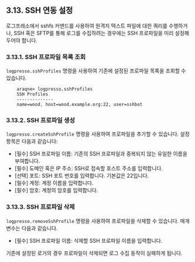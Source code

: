 ## 3.13. SSH 연동 설정 ##

로그프레소에서 sshfs 커맨드를 사용하여 원격지 텍스트 파일에 대한 쿼리를 수행하거나, SSH 혹은 SFTP를 통해 로그를 수집하려는 경우에는 SSH 프로파일을 미리 설정해두어야 합니다.

### 3.13.1. SSH 프로파일 목록 조회 ###

`logpresso.sshProfiles` 명령을 사용하여 기존에 설정된 프로파일 목록을 조회할 수 있습니다.

~~~
    araqne> logpresso.sshProfiles
    SSH Profiles
    --------------
    name=wood, host=wood.example.org:22, user=sshbot
~~~

### 3.13.2. SSH 프로파일 생성 ###

`logpresso.createSshProfile` 명령을 사용하여 프로파일을 추가할 수 있습니다. 설정 항목은 다음과 같습니다:
* [필수] SSH 프로파일 이름: 기존의 SSH 프로파일과 중복되지 않는 유일한 이름을 부여합니다.
* [필수] 도메인 혹은 IP 주소: SSH로 접속할 호스트 주소를 입력합니다.
* [선택] 포트: SSH 포트 번호를 입력합니다. 기본값은 22입니다.
* [필수] 계정: 계정 이름을 입력합니다.
* [필수] 암호: 계정의 암호를 입력합니다.

### 3.13.3. SSH 프로파일 삭제 ###

`logpresso.removeSshProfile` 명령을 사용하여 프로파일을 삭제할 수 있습니다. 매개변수는 다음과 같습니다.

* [필수] SSH 프로파일 이름: 삭제할 SSH 프로파일 이름을 입력합니다.

기존에 설정된 로거의 경우 프로파일이 삭제되면 로그 수집 동작이 실패하게 됩니다.

